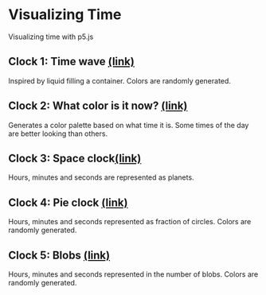 # Visualizing Time
Visualizing time with p5.js

## Clock 1: Time wave [(link)](https://haleyparkdesign.github.io/p5-clock/clock1)
Inspired by liquid filling a container. Colors are randomly generated.

## Clock 2: What color is it now? [(link)](https://haleyparkdesign.github.io/p5-clock/clock3) <br>
Generates a color palette based on what time it is. Some times of the day are better looking than others.

## Clock 3: Space clock[(link)](https://haleyparkdesign.github.io/p5-clock/clock4) <br>
Hours, minutes and seconds are represented as planets.

## Clock 4: Pie clock [(link)](https://haleyparkdesign.github.io/p5-clock/clock5)
Hours, minutes and seconds represented as fraction of circles. Colors are randomly generated.

## Clock 5: Blobs [(link)](https://haleyparkdesign.github.io/p5-clock/clock2)
Hours, minutes and seconds represented in the number of blobs. Colors are randomly generated.
